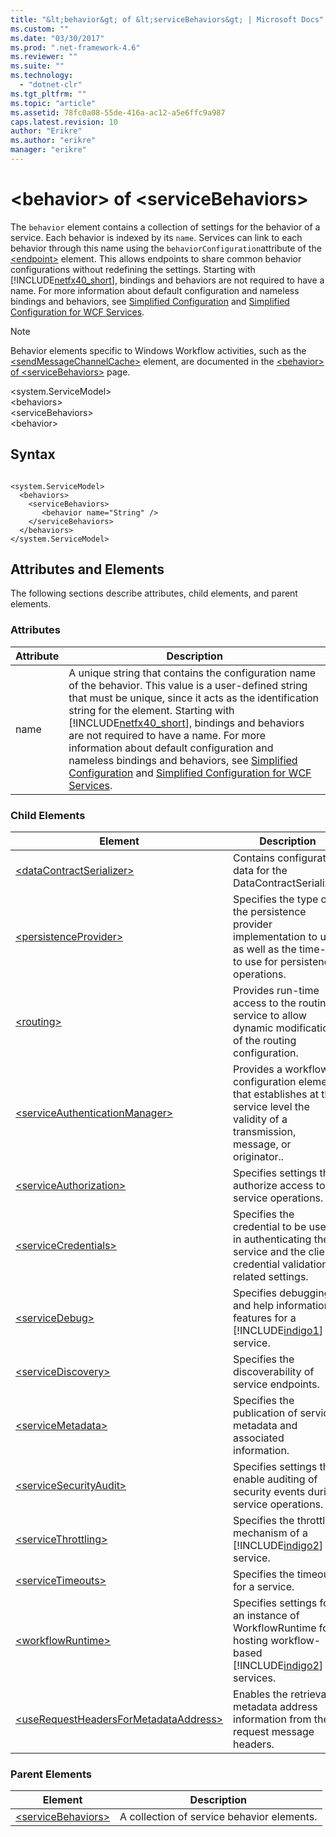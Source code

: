 ```yaml
---
title: "&lt;behavior&gt; of &lt;serviceBehaviors&gt; | Microsoft Docs"
ms.custom: ""
ms.date: "03/30/2017"
ms.prod: ".net-framework-4.6"
ms.reviewer: ""
ms.suite: ""
ms.technology: 
  - "dotnet-clr"
ms.tgt_pltfrm: ""
ms.topic: "article"
ms.assetid: 78fc0a08-55de-416a-ac12-a5e6ffc9a987
caps.latest.revision: 10
author: "Erikre"
ms.author: "erikre"
manager: "erikre"
---
```

# &lt;behavior&gt; of &lt;serviceBehaviors&gt;
The `behavior` element contains a collection of settings for the behavior of a service. Each behavior is indexed by its `name`. Services can link to each behavior through this name using the `behaviorConfiguration`attribute of the [\<endpoint>](../../../../../docs/framework/configuring-apps/file-schema/wcf/endpoint-element.md) element. This allows endpoints to share common behavior configurations without redefining the settings. Starting with [!INCLUDE[netfx40_short](../../../../../includes/netfx40-short-md.md)], bindings and behaviors are not required to have a name. For more information about default configuration and nameless bindings and behaviors, see [Simplified Configuration](../../../../../docs/framework/wcf/simplified-configuration.md) and [Simplified Configuration for WCF Services](../../../../../docs/framework/wcf/samples/simplified-configuration-for-wcf-services.md).  
  
> [!NOTE]
>  Behavior elements specific to Windows Workflow activities, such as the [\<sendMessageChannelCache>](../../../../../docs/framework/configuring-apps/file-schema/wf/sendmessagechannelcache.md) element, are documented in the [\<behavior> of \<serviceBehaviors>](../../../../../docs/framework/configuring-apps/file-schema/wf/behavior-of-servicebehaviors-of-workflow.md) page.  
  
 \<system.ServiceModel>  
\<behaviors>  
\<serviceBehaviors>  
\<behavior>  
  
## Syntax  
  
```  
  
<system.ServiceModel>  
  <behaviors>  
    <serviceBehaviors>  
       <behavior name="String" />  
    </serviceBehaviors>  
  </behaviors>  
</system.ServiceModel>  
```  
  
## Attributes and Elements  
 The following sections describe attributes, child elements, and parent elements.  
  
### Attributes  
  
|Attribute|Description|  
|---------------|-----------------|  
|name|A unique string that contains the configuration name of the behavior. This value is a user-defined string that must be unique, since it acts as the identification string for the element. Starting with [!INCLUDE[netfx40_short](../../../../../includes/netfx40-short-md.md)], bindings and behaviors are not required to have a name. For more information about default configuration and nameless bindings and behaviors, see [Simplified Configuration](../../../../../docs/framework/wcf/simplified-configuration.md) and [Simplified Configuration for WCF Services](../../../../../docs/framework/wcf/samples/simplified-configuration-for-wcf-services.md).|  
  
### Child Elements  
  
|Element|Description|  
|-------------|-----------------|  
|[\<dataContractSerializer>](../../../../../docs/framework/configuring-apps/file-schema/wcf/datacontractserializer-element.md)|Contains configuration data for the DataContractSerializer.|  
|[\<persistenceProvider>](../../../../../docs/framework/configuring-apps/file-schema/wcf/persistenceprovider.md)|Specifies the type of the persistence provider implementation to use, as well as the time-out to use for persistence operations.|  
|[\<routing>](../../../../../docs/framework/configuring-apps/file-schema/wcf/routing-of-servicebehavior.md)|Provides run-time access to the routing service to allow dynamic modification of the routing configuration.|  
|[\<serviceAuthenticationManager>](../../../../../docs/framework/configuring-apps/file-schema/wcf/serviceauthenticationmanager.md)|Provides a workflow configuration element that establishes at the service level the validity of a transmission, message, or originator..|  
|[\<serviceAuthorization>](../../../../../docs/framework/configuring-apps/file-schema/wcf/serviceauthorization-element.md)|Specifies settings that authorize access to service operations.|  
|[\<serviceCredentials>](../../../../../docs/framework/configuring-apps/file-schema/wcf/servicecredentials.md)|Specifies the credential to be used in authenticating the service and the client credential validation-related settings.|  
|[\<serviceDebug>](../../../../../docs/framework/configuring-apps/file-schema/wcf/servicedebug.md)|Specifies debugging and help information features for a [!INCLUDE[indigo1](../../../../../includes/indigo1-md.md)] service.|  
|[\<serviceDiscovery>](../../../../../docs/framework/configuring-apps/file-schema/wcf/servicediscovery.md)|Specifies the discoverability of service endpoints.|  
|[\<serviceMetadata>](../../../../../docs/framework/configuring-apps/file-schema/wcf/servicemetadata.md)|Specifies the publication of service metadata and associated information.|  
|[\<serviceSecurityAudit>](../../../../../docs/framework/configuring-apps/file-schema/wcf/servicesecurityaudit.md)|Specifies settings that enable auditing of security events during service operations.|  
|[\<serviceThrottling>](../../../../../docs/framework/configuring-apps/file-schema/wcf/servicethrottling.md)|Specifies the throttling mechanism of a [!INCLUDE[indigo2](../../../../../includes/indigo2-md.md)] service.|  
|[\<serviceTimeouts>](../../../../../docs/framework/configuring-apps/file-schema/wcf/servicetimeouts.md)|Specifies the timeout for a service.|  
|[\<workflowRuntime>](../../../../../docs/framework/configuring-apps/file-schema/wcf/workflowruntime.md)|Specifies settings for an instance of WorkflowRuntime for hosting workflow-based [!INCLUDE[indigo2](../../../../../includes/indigo2-md.md)] services.|  
|[\<useRequestHeadersForMetadataAddress>](../../../../../docs/framework/configuring-apps/file-schema/wcf/userequestheadersformetadataaddress.md)|Enables the retrieval of metadata address information from the request message headers.|  
  
### Parent Elements  
  
|Element|Description|  
|-------------|-----------------|  
|[\<serviceBehaviors>](../../../../../docs/framework/configuring-apps/file-schema/wcf/servicebehaviors.md)|A collection of service behavior elements.|